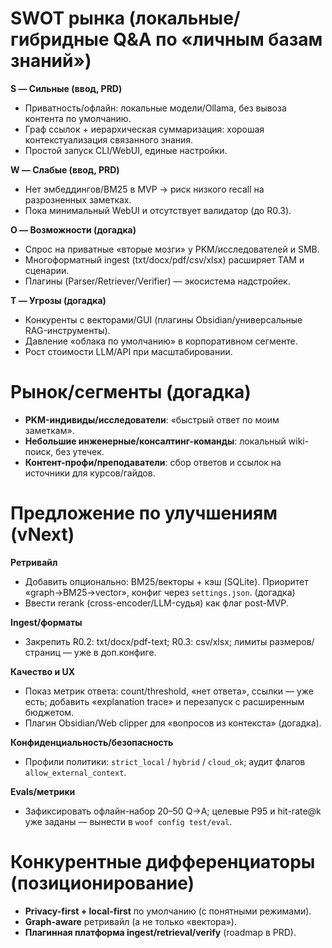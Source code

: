# SWOT рынка (локальные/гибридные Q&A по «личным базам знаний»)

**S — Сильные (ввод, PRD)**

* Приватность/офлайн: локальные модели/Ollama, без вывоза контента по умолчанию. 
* Граф ссылок + иерархическая суммаризация: хорошая контекстуализация связанного знания. 
* Простой запуск CLI/WebUI, единые настройки. 

**W — Слабые (ввод, PRD)**

* Нет эмбеддингов/BM25 в MVP → риск низкого recall на разрозненных заметках. 
* Пока минимальный WebUI и отсутствует валидатор (до R0.3). 

**O — Возможности (догадка)**

* Спрос на приватные «вторые мозги» у PKM/исследователей и SMB.
* Многоформатный ingest (txt/docx/pdf/csv/xlsx) расширяет TAM и сценарии. 
* Плагины (Parser/Retriever/Verifier) — экосистема надстройек. 

**T — Угрозы (догадка)**

* Конкуренты с векторами/GUI (плагины Obsidian/универсальные RAG-инструменты).
* Давление «облака по умолчанию» в корпоративном сегменте.
* Рост стоимости LLM/API при масштабировании.

# Рынок/сегменты (догадка)

* **PKM-индивиды/исследователи**: «быстрый ответ по моим заметкам».
* **Небольшие инженерные/консалтинг-команды**: локальный wiki-поиск, без утечек.
* **Контент-профи/преподаватели**: сбор ответов и ссылок на источники для курсов/гайдов.

# Предложение по улучшениям (vNext)

**Ретривайл**

* Добавить опционально: BM25/векторы + кэш (SQLite). Приоритет «graph→BM25→vector», конфиг через `settings.json`. (догадка)
* Ввести rerank (cross-encoder/LLM-судья) как флаг post-MVP. 

**Ingest/форматы**

* Закрепить R0.2: txt/docx/pdf-text; R0.3: csv/xlsx; лимиты размеров/страниц — уже в доп.конфиге.  

**Качество и UX**

* Показ метрик ответа: count/threshold, «нет ответа», ссылки — уже есть; добавить «explanation trace» и перезапуск с расширенным бюджетом. 
* Плагин Obsidian/Web clipper для «вопросов из контекста» (догадка).

**Конфиденциальность/безопасность**

* Профили политики: `strict_local` / `hybrid` / `cloud_ok`; аудит флагов `allow_external_context`. 

**Evals/метрики**

* Зафиксировать офлайн-набор 20–50 Q→A; целевые P95 и hit-rate@k уже заданы — вынести в `woof config test/eval`. 

# Конкурентные дифференциаторы (позиционирование)

* **Privacy-first + local-first** по умолчанию (с понятными режимами). 
* **Graph-aware** ретривайл (а не только «вектора»). 
* **Плагинная платформа ingest/retrieval/verify** (roadmap в PRD). 
